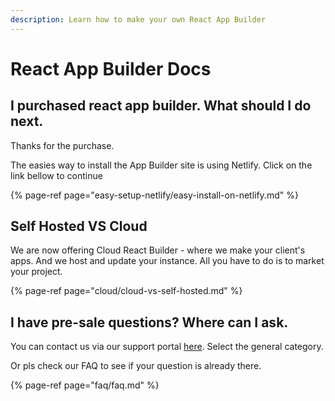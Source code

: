 ```yaml
---
description: Learn how to make your own React App Builder
---
```


# React App Builder Docs

## I purchased react app builder. What should I do next.

Thanks for the purchase. 

The easies way to install the App Builder site is using Netlify. Click on the link bellow to continue

{% page-ref page="easy-setup-netlify/easy-install-on-netlify.md" %}

## Self Hosted VS Cloud

We are now offering Cloud React Builder - where we make your client's apps. And we host and update your instance. All you have to do is to market your project. 

{% page-ref page="cloud/cloud-vs-self-hosted.md" %}



## I have pre-sale questions? Where can I ask.

You can contact us via our support portal [here](https://mobidonia.support-hub.io).  Select the general category. 

Or pls check our FAQ to see if your question is already there.

{% page-ref page="faq/faq.md" %}



